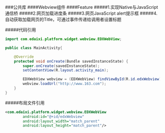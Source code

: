 ###公共库
####Webview组件
####Feature
#####1.实现Native与JavaScript通信桥
#####2.网页加载进度条
#####3.网页JavaScript alert提示框
#####4.自动获取加载网页的Title，可通过事件传递给调用者设置标题

#####代码引用
```java
import com.edaixi.platform.widget.webview.EDXWebView;

public class MainActivity{

    @Override
    protected void onCreate(Bundle savedInstanceState) {
        super.onCreate(savedInstanceState);
        setContentView(R.layout.activity_main);

        EDXWebView webview = (EDXWebView) findViewById(R.id.edxWebview);
        webview.loadUrl("http://www.163.com");
    }
}
```

#####布局文件引用
```xml
<com.edaixi.platform.widget.webview.EDXWebView
        android:id="@+id/edxWebview"
        android:layout_width="match_parent"
        android:layout_height="match_parent"/>
```

